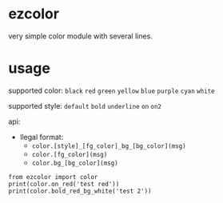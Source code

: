 # ezcolor
very simple color module with several lines.
# usage
supported color:
`black` `red` `green` `yellow` `blue` `purple` `cyan` `white`

supported style:
`default` `bold` `underline` `on` `on2`

api:

- llegal format: 
    - `color.[style]_[fg_color]_bg_[bg_color](msg)`
    - `color.[fg_color](msg)`
    - `color.bg_[bg_color](msg)`
```
from ezcolor import color
print(color.on_red('test red'))
print(color.bold_red_bg_white('test 2'))
```
